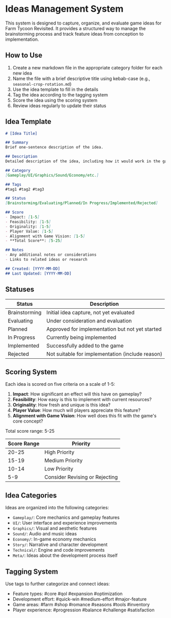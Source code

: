 # Ideas Management System

This system is designed to capture, organize, and evaluate game ideas for Farm Tycoon Revisited. It provides a structured way to manage the brainstorming process and track feature ideas from conception to implementation.

## How to Use

1. Create a new markdown file in the appropriate category folder for each new idea
2. Name the file with a brief descriptive title using kebab-case (e.g., `seasonal-crop-rotation.md`)
3. Use the idea template to fill in the details
4. Tag the idea according to the tagging system
5. Score the idea using the scoring system
6. Review ideas regularly to update their status

## Idea Template

```markdown
# [Idea Title]

## Summary
Brief one-sentence description of the idea.

## Description
Detailed description of the idea, including how it would work in the game.

## Category
[Gameplay/UI/Graphics/Sound/Economy/etc.]

## Tags
#tag1 #tag2 #tag3

## Status
[Brainstorming/Evaluating/Planned/In Progress/Implemented/Rejected]

## Score
- Impact: [1-5]
- Feasibility: [1-5]
- Originality: [1-5]
- Player Value: [1-5]
- Alignment with Game Vision: [1-5]
- **Total Score**: [5-25]

## Notes
- Any additional notes or considerations
- Links to related ideas or research

## Created: [YYYY-MM-DD]
## Last Updated: [YYYY-MM-DD]
```

## Statuses

| Status | Description |
|--------|-------------|
| Brainstorming | Initial idea capture, not yet evaluated |
| Evaluating | Under consideration and evaluation |
| Planned | Approved for implementation but not yet started |
| In Progress | Currently being implemented |
| Implemented | Successfully added to the game |
| Rejected | Not suitable for implementation (include reason) |

## Scoring System

Each idea is scored on five criteria on a scale of 1-5:

1. **Impact**: How significant an effect will this have on gameplay?
2. **Feasibility**: How easy is this to implement with current resources?
3. **Originality**: How fresh and unique is this idea?
4. **Player Value**: How much will players appreciate this feature?
5. **Alignment with Game Vision**: How well does this fit with the game's core concept?

Total score range: 5-25

| Score Range | Priority |
|-------------|----------|
| 20-25 | High Priority |
| 15-19 | Medium Priority |
| 10-14 | Low Priority |
| 5-9 | Consider Revising or Rejecting |

## Idea Categories

Ideas are organized into the following categories:

- `Gameplay/`: Core mechanics and gameplay features
- `UI/`: User interface and experience improvements
- `Graphics/`: Visual and aesthetic features
- `Sound/`: Audio and music ideas
- `Economy/`: In-game economy mechanics
- `Story/`: Narrative and character development
- `Technical/`: Engine and code improvements
- `Meta/`: Ideas about the development process itself

## Tagging System

Use tags to further categorize and connect ideas:

- Feature types: #core #qol #expansion #optimization
- Development effort: #quick-win #medium-effort #major-feature
- Game areas: #farm #shop #romance #seasons #tools #inventory
- Player experience: #progression #balance #challenge #satisfaction 